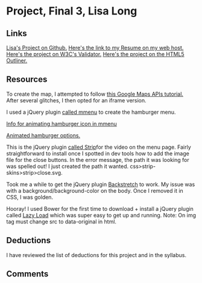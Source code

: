 # Project, Final 3, Lisa Long

## Links
[Lisa's Project on Github.](https://github.com/longlife52/project_final3_long_lisa)
[Here's the link to my Resume on my web host.]()
[Here's the project on W3C's Validator.]()
[Here's the project on the HTML5 Outliner.]()

## Resources
To create the map, I attempted to follow [this Google Maps APIs tutorial.](https://developers.google.com/maps/documentation/javascript/adding-a-google-map) After several glitches, I then opted for an iframe version.

I used a jQuery plugin [called mmenu](http://mmenu.frebsite.nl/documentation/core/) to create the hamburger menu.

[Info for animating hamburger icon in mmenu](http://mmenu.frebsite.nl/tutorials/animated-hamburger.html)

[Animated hamburger options.](https://github.com/jonsuh/hamburgers)

This is the jQuery plugin [called Strip](http://www.stripjs.com/)for the video on the menu page. Fairly straightforward to install once I spotted in dev tools how to add the image file for the close buttons. In the error message, the path it was looking for was spelled out!  I just created the path it wanted. css>strip-skins>strip>close.svg.

Took me a while to get the jQuery plugin  [Backstretch](http://www.jquery-backstretch.com/) to work. My issue was with a background/background-color on the body. Once I removed it in CSS, I was golden.

Hooray! I used Bower for the first time to download + install a jQuery plugin called [Lazy Load](http://www.appelsiini.net/projects/lazyload) which was super easy to get up and running. Note: On img tag must change src to data-original in html.

## Deductions
I have reviewed the list of deductions for this project and in the syllabus.

## Comments
